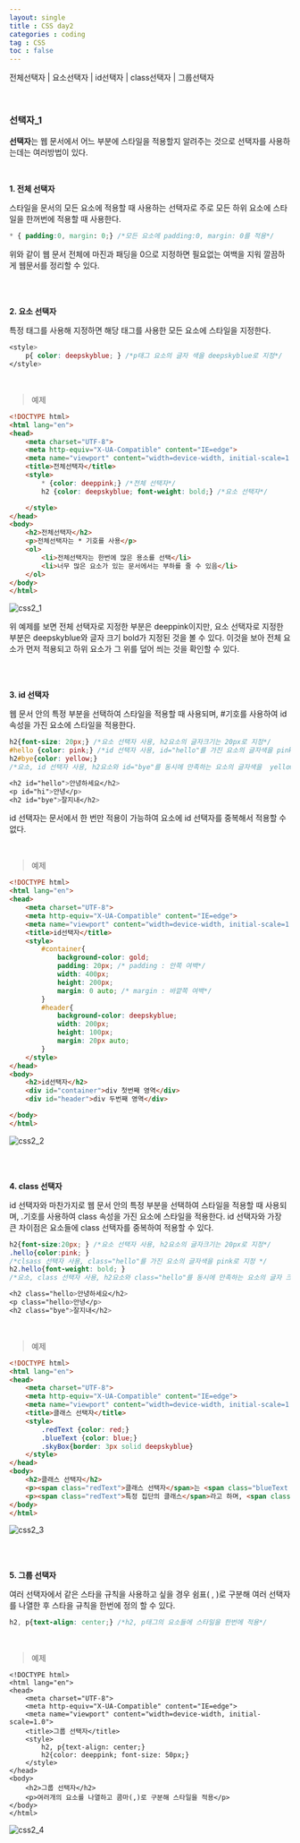 ```yaml
---
layout: single
title : CSS day2
categories : coding
tag : CSS
toc : false
---
```


전체선택자 | 요소선택자 | id선택자 | class선택자 | 그룹선택자

<br>

### 선택자_1

**선택자**는 웹 문서에서 어느 부분에 스타일을 적용할지 알려주는 것으로 선택자를 사용하는데는 여러방법이 있다.

<br>

**1. 전체 선택자**

스타일을 문서의 모든 요소에 적용할 때 사용하는 선택자로 주로 모든 하위 요소에 스타일을 한꺼번에 적용할 때 사용한다.

```css
* { padding:0, margin: 0;} /*모든 요소에 padding:0, margin: 0를 적용*/
```

위와 같이 웹 문서 전체에 마진과 패딩을 0으로 지정하면 필요없는 여백을 지워 깔끔하게 웹문서를 정리할 수 있다.

<br>

<br>

**2. 요소 선택자**

특정 태그를 사용해 지정하면 해당 태그를 사용한 모든 요소에 스타일을 지정한다.

```css
<style>
	p{ color: deepskyblue; } /*p태그 요소의 글자 색을 deepskyblue로 지정*/
</style>
```

<br>

> 예제

```html
<!DOCTYPE html>
<html lang="en">
<head>
    <meta charset="UTF-8">
    <meta http-equiv="X-UA-Compatible" content="IE=edge">
    <meta name="viewport" content="width=device-width, initial-scale=1.0">
    <title>전체선택자</title>
    <style>
        * {color: deeppink;} /*전체 선택자*/
        h2 {color: deepskyblue; font-weight: bold;} /*요소 선택자*/

    </style>
</head>
<body>
    <h2>전체선택자</h2>
    <p>전체선택자는 * 기호를 사용</p>
    <ol>
        <li>전체선택자는 한번에 많은 용소를 선택</li>
        <li>너무 많은 요소가 있는 문서에서는 부하를 줄 수 있음</li>
    </ol>
</body>
</html>
```

![css2_1]()

위 예제를 보면 전체 선택자로 지정한 부분은 deeppink이지만, 요소 선택자로 지정한 부분은 deepskyblue와 글자 크기 bold가 지정된 것을 볼 수 있다. 이것을 보아 전체 요소가 먼저 적용되고 하위 요소가 그 위를 덮어 씌는 것을 확인할 수 있다.

<br>

<br>

**3. id 선택자**

웹 문서 안의 특정 부분을 선택하여 스타일을 적용할 때 사용되며, #기호를 사용하여 id 속성을 가진 요소에 스타일을 적용한다.

```css
h2{font-size: 20px;} /*요소 선택자 사용, h2요소의 글자크기는 20px로 지정*/
#hello {color: pink;} /*id 선택자 사용, id="hello"를 가진 요소의 글자색을 pink로 지정 */
h2#bye{color: yellow;} 
/*요소, id 선택자 사용, h2요소와 id="bye"를 동시에 만족하는 요소의 글자색을  yellow로 지정*/

<h2 id="hello">안녕하세요</h2>
<p id="hi">안녕</p>
<h2 id="bye">잘지내</h2>
```

id 선택자는 문서에서 한 번만 적용이 가능하여 요소에 id 선택자를 중복해서 적용할 수 없다.

<br>

> 예제

```html
<!DOCTYPE html>
<html lang="en">
<head>
    <meta charset="UTF-8">
    <meta http-equiv="X-UA-Compatible" content="IE=edge">
    <meta name="viewport" content="width=device-width, initial-scale=1.0">
    <title>id선택자</title>
    <style>
        #container{
            background-color: gold;
            padding: 20px; /* padding : 안쪽 여백*/
            width: 400px;
            height: 200px;
            margin: 0 auto; /* margin : 바깥쪽 여백*/
        }
        #header{
            background-color: deepskyblue;
            width: 200px;
            height: 100px;
            margin: 20px auto;
        }
    </style>
</head>
<body>
    <h2>id선택자</h2>
    <div id="container">div 첫번째 영역</div>
    <div id="header">div 두번째 영역</div>

</body>
</html>
```

![css2_2]()

<br>

<br>

**4. class 선택자**

id 선택자와 마찬가지로 웹 문서 안의 특정 부분을 선택하여 스타일을 적용할 때 사용되며, .기호를 사용하여 class 속성을 가진 요소에 스타일을 적용한다. id 선택자와 가장 큰 차이점은 요소들에 class 선택자를 중복하여 적용할 수 있다.

```css
h2{font-size:20px; } /*요소 선택자 사용, h2요소의 글자크기는 20px로 지정*/
.hello{color:pink; } 
/*clsass 선택자 사용, class="hello"를 가진 요소의 글자색을 pink로 지정 */
h2.hello{font-weight: bold; }
/*요소, class 선택자 사용, h2요소와 class="hello"를 동시에 만족하는 요소의 글자 크기를  bold로 지정*/

<h2 class="hello>안녕하세요</h2>
<p class="hello>안녕</p>
<h2 class="bye">잘지내</h2>
```

<br>

> 예제

```html
<!DOCTYPE html>
<html lang="en">
<head>
    <meta charset="UTF-8">
    <meta http-equiv="X-UA-Compatible" content="IE=edge">
    <meta name="viewport" content="width=device-width, initial-scale=1.0">
    <title>클래스 선택자</title>
    <style>
        .redText {color: red;}
        .blueText {color: blue;}
        .skyBox{border: 3px solid deepskyblue}
    </style>
</head>
<body>
    <h2>클래스 선택자</h2>
    <p><span class="redText">클래스 선택자</span>는 <span class="blueText skyBox">특정 집간의 여러 요소를 한번에 선택</span>할 때 사용합니다.</p>
    <p><span class="redText">특정 집단의 클래스</span>라고 하며, <span class="blueText">(도트)기호를 사용</span>하여 같은 클래스 이름을 가지는 요소들을 모두 선택합니다.</p>
</body>
</html>
```

![css2_3]()

<br>

<br>

**5. 그룹 선택자**

여러 선택자에서 같은 스타을 규칙을 사용하고 싶을 경우 쉼표( , )로 구분해 여러 선택자를 나열한 후 스타을 규칙을 한번에 정의 할 수 있다.

```css
h2, p{text-align: center;} /*h2, p태그의 요소들에 스타일을 한번에 적용*/
```

<br>

> 예제

```
<!DOCTYPE html>
<html lang="en">
<head>
    <meta charset="UTF-8">
    <meta http-equiv="X-UA-Compatible" content="IE=edge">
    <meta name="viewport" content="width=device-width, initial-scale=1.0">
    <title>그룹 선택자</title>
    <style>
        h2, p{text-align: center;}
        h2{color: deeppink; font-size: 50px;}
    </style>
</head>
<body>
    <h2>그룹 선택자</h2>
    <p>여러개의 요소를 나열하고 콤마(,)로 구분해 스타일을 적용</p>
</body>
</html>
```

![css2_4]()